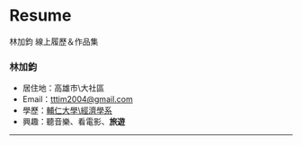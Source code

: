 # Resume
林加鈞 線上履歷＆作品集
### 林加鈞

- 居住地：高雄市\大社區
- Email：tttim2004@gmail.com
- 學歷：[輔仁大學\經濟學系](https://www.economics.fju.edu.tw/)
- 興趣：聽音樂、看電影、**旅遊**

<hr>


